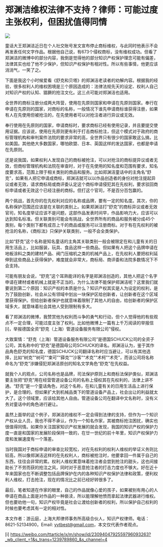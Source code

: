 # 郑渊洁维权法律不支持？律师：可能过度主张权利，但困扰值得同情

![](https://inews.gtimg.com/news_bt/OrBUYGnX9wEKc9KP5NtrAsd5-lsXCVJi2a7keInrcJCwQAA/1000)

童话大王郑渊洁近日在个人社交账号发文宣布停止商标维权，与此同时他表示不会再发表任何文字作品。根据他自己说，有673个侵权商标，没有维权成功。但看了郑渊洁的微博中的部分内容，我倒是觉得他的部分知识产权保护理念可能有偏差，法律其实也给了他不少保护，但知识产权保护有相对性。所以有些事情，他更应该消消气，一笑了之。

下面是我这个小时候爱看《舒克和贝塔》的郑渊洁老读者的劝解内容。根据我的经验，很多权利人的维权困境是三个原因造成的：法律法规先天的设定、权利人自己对知识产权的认知、猖獗的抢注文化。这三点可能对郑渊洁也适用。

全世界的商标注册分成两大阵营，使用在先原则国家和申请在先原则国家。奉行在申请在先原则的国家，对商标的名称，一般情况下谁先申请商标谁获得注册，如果有人在先使用但被抢注的，在先使用者可以对抢注者进行异议或无效。

奉行使用在先原则的国家，申请商标时，要求商标已经有使用记录，并且要提交使用证据。应该说，使用在先原则更有利于打击商标抢注，但这个模式对于政府的商标管理机构和审判案件法院的要求非常的高，全世界只有很少的国家敢这么搞，比如美国。其他绝大多数国家，哪怕欧盟、日本、英国这样的发达国家，也都是申请在先原则。

还是说我国，如果权利人发现自己的商标被抢注，可以对抢注的商标提异议或者无效，但商标管理机构和法院在审查时，对于在先使用的知名度和范围有要求，知名度要求高，范围上限于相关类别的商品和服务。比如郑渊洁童话中的主角名“舒克”，如果有人把它申请成商标，郑渊洁就可以以作品创造者的身份对抢注提起异议或者无效，请求商标局或商评委认定这个商标申请侵犯其在先权利，要求驳回商标申请或者无效这个已经注册的商标。但打这个官司，不是百分百包赢的。

两个挑战，首先你的在先权利对应的名称或品牌，要有一定的知名度。其次，你的名称保护范围还应该是在关联的类别上。如果郑渊洁打“舒克”的商标异议或者无效官司，知名度举证应该不是问题，这部作品发表时间早，作品影响力大，应该可以达到知名标准。但关联类别可能会有挑战，全世界所有的商品和服务被分成45个类别，每个类别下都有成百上千的商品或服务可以注册商标。对于有在先权利的被抢注的名称，《商标法》只保护关联类别，一般不会全类保护。

比如“舒克”这个名称是知名童话的主角其关联类别一般会被限定在和儿童有关的日用生活品上，比如服装，玩具、食品这样一些商品。但如果有人把这个品牌申请在地板涂料之类的建材产品、阀门压缩机之类的机械产品上，在先权利人要把权利延伸到这些商品上获得保护，难度就会非常大，商标局、商评委和法院多数情况下不会支持。

可能有朋友会说，“舒克”这个耳熟能详的名字是郑渊洁创造的，其他人把这个名字申请在建材或者机械上就是不正当的，为什么法律不能保护郑渊洁呢？这里我们就要说到第二个原因：知识产权的本质是什么？知识产权其实是人为设定的权利，是为了鼓励创新，社会从公有领域中划出一块保护区给创新者，让创新者在这个区域里获得保护。但给创新者保护也就意味着限制了其他人的自由，给创新者的保护区域多大，就意味着社会其他人受到限制有多大。

看了郑渊洁的微博，我赞赏他为权利而斗争的勇气和行动，但个人觉得他的有些观点不一定合理，可能过度主张了权利。比如他微博上一篇有上千万阅读的举报信[i]，举报德国全资“舒克（上海）管道设备服务有限公司”侵权。

​大致案情：“舒克（上海）管道设备服务有限公司”是德国SCHUCK公司的全资子公司，其名称中的“舒克”是德国母公司SCHUCK的译名。郑渊洁认为，鉴于其作品角色舒克的知名度，德国SCHUCK公司翻译名称时应当避让，可以有其他选择，比如“树克”“树可”“束可”“薛克”“沙客”“术克”“术柯”“术壳”，而该公司将名称命名为“舒克”涉嫌侵犯郑渊洁原创的知名文学角色“舒克”在先权益。

就我个人的观点，公司名称也是品牌，司法保护原则上和商标法保护类似，郑渊洁要主张把“舒克”用在经营管道设备公司的名称上侵权其在先权利的，法律上讲不通。“舒克”是一个童话角色，对这个名称，在和儿童有关的日用生活品上进行保护，是合理的。但如果扩大到机械品类下的管道设备产品上，社会出让的利益就太大了。这个领域里，应该给其他人自由。管道设备公司在翻译中文名称时，没有义务对童话中的角色进行避让。

虽然上面举的这个例子，郑渊洁的维权不一定会得到法律的支持，但作为一个知识产权从业人员，我也不得不承认，作为一个知名作家，其被商标抢注困扰，确实也很值得同情。如果你关注国家知识产权发展的就会发现，我国的知识产权的保护力度一直是和国家的发展阶段保持一致的，在廿一世纪的前十年里，知识产权保护力度和发展速度有一个落差。

当时我国对于商标申请的审查比较宽松，对在先权利的权利人维权的举证义务则比较高，所以像郑渊洁这样的在先权利人，商标被抢注时，他要拿回一件属于自己的东西，往往会非常的累。权利人维权累意味着抢注者会尝到抢注的甜头，这也间接助长了不劳而获的抢注之风，同时对于恶意抢注者的打击力度也不够大。好在近十年来国家也在不断调整包括品牌保护在内的各种知识产权保护法律和政策，便利权利人维权，打击抢注，现在的情况比之前已经好转很多了。

最后，笔者知道在作家的眼里，自己的作品就像心爱的孩子，如果被别有用心的人申请在商品上面是对作品的一种亵渎，所以能理解他愤而拿起法律武器进行维权。但也要劝他一句，知识产权毕竟是社会让渡给创新者的权利，所以保护自己权利的时候也要考虑其有一定的相对性。

本文作者：游云庭，上海大邦律师事务所高级合伙人，知识产权律师。电话：8621-52134900，Email:
yytbest@gmail.com，本文仅代表作者观点。

[i]
https://weibo.com/ttarticle/x/m/show/id/2309404792559796093263?_wb_client_=1&s_trans=1239789860_&s_channel=4

